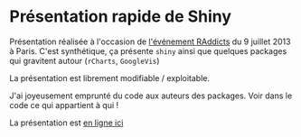 Présentation rapide de Shiny
============================

Présentation réalisée à l'occasion de [l'événement RAddicts](http://www.meetup.com/rparis/events/124508332/) du 9 juillet 2013 à Paris.
C'est synthétique, ça présente `shiny` ainsi que quelques packages qui gravitent autour (`rCharts`, `GoogleVis`)

La présentation est librement modifiable / exploitable.

J'ai joyeusement emprunté du code aux auteurs des packages. Voir dans le code ce qui appartient à qui !

La présentation est [en ligne ici](www.quantmetry.com/ShinyOverview/Shiny)
